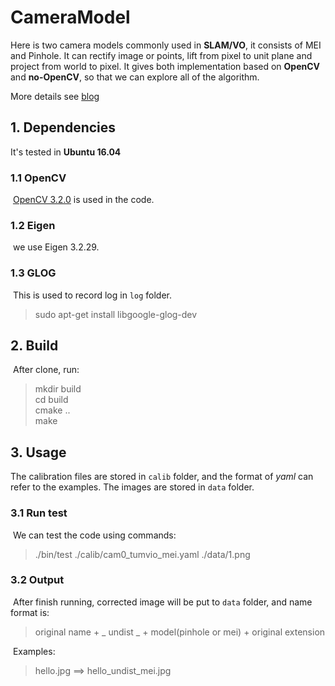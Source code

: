 # CameraModel

Here is two camera models commonly used in **SLAM/VO**, it consists of MEI and Pinhole. It can rectify image or points, lift from pixel to unit plane and project from world to pixel. It gives both implementation based on **OpenCV** and **no-OpenCV**, so that we can explore all of the algorithm.

More details see [blog](https://blog.csdn.net/OKasy/article/details/90665534)

## 1. Dependencies

It's tested in **Ubuntu 16.04**

### 1.1 OpenCV

​	[OpenCV 3.2.0](https://docs.opencv.org/3.2.0/d2/d75/namespacecv.html) is used in the code.

### 1.2 Eigen

​	we use Eigen 3.2.29.

### 1.3 GLOG

​	This is used to record log in `log` folder.

> sudo apt-get install libgoogle-glog-dev

## 2. Build

​	After clone, run:

> mkdir build  
> cd build  
> cmake ..  
> make 


## 3. Usage
The calibration files are stored in `calib` folder, and the format of *yaml* can refer to the examples.
The images are stored in `data` folder.

### 3.1 Run test
​	We can test the code using commands:

> ./bin/test ./calib/cam0_tumvio_mei.yaml ./data/1.png

### 3.2 Output

​	After finish running, corrected image will be put to `data` folder, and name format is:

> original name + \_ undist \_  + model(pinhole or mei) + original extension

​	Examples: 

> hello.jpg   ==> hello_undist_mei.jpg


